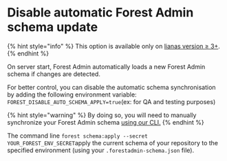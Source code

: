 # Disable automatic Forest Admin schema update

{% hint style="info" %}
This option is available only on [lianas version ≥ 3+](https://docs.forestadmin.com/documentation/how-tos/upgrade-to-v3-1).
{% endhint %}

On server start, Forest Admin automatically loads a new Forest Admin schema if changes are detected.

For better control, you can disable the automatic schema synchronisation by adding the following environment variable: `FOREST_DISABLE_AUTO_SCHEMA_APPLY=true`(ex: for QA and testing purposes)

{% hint style="warning" %}
By doing so, you will need to manually synchronize your Forest Admin schema [using our CLI.](../maintain/manage-your-forest-admin-programmatically.md)
{% endhint %}

The command line `forest schema:apply --secret YOUR_FOREST_ENV_SECRET`apply the current schema of your repository to the specified environment (using your `.forestadmin-schema.json` file).
